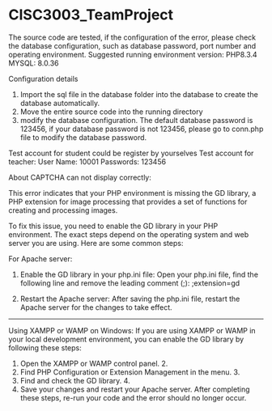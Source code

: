 # CISC3003_TeamProject
The source code are tested, if the configuration of the error, please check the database configuration, such as database password, port number and operating environment.
Suggested running environment version: PHP8.3.4 MYSQL: 8.0.36

Configuration details
1. Import the sql file in the database folder into the database to create the database automatically.
2. Move the entire source code into the running directory
3. modify the database configuration. The default database password is 123456, if your database password is not 123456, please go to conn.php file to modify the database password.

Test account for student could be register by yourselves
Test account for teacher:
User Name: 10001
Passwords: 123456

About CAPTCHA can not display correctly:

This error indicates that your PHP environment is missing the GD library, a PHP extension for image processing that provides a set of functions for creating and processing images.

To fix this issue, you need to enable the GD library in your PHP environment. The exact steps depend on the operating system and web server you are using. Here are some common steps:

For Apache server:
1. Enable the GD library in your php.ini file: Open your php.ini file, find the following line and remove the leading comment (;):
;extension=gd

2. Restart the Apache server: After saving the php.ini file, restart the Apache server for the changes to take effect.

---------------------------------------------------------------------------------

Using XAMPP or WAMP on Windows:
If you are using XAMPP or WAMP in your local development environment, you can enable the GD library by following these steps:

1. Open the XAMPP or WAMP control panel. 2.
2. Find PHP Configuration or Extension Management in the menu. 3.
3. Find and check the GD library. 4.
4. Save your changes and restart your Apache server.
After completing these steps, re-run your code and the error should no longer occur.
